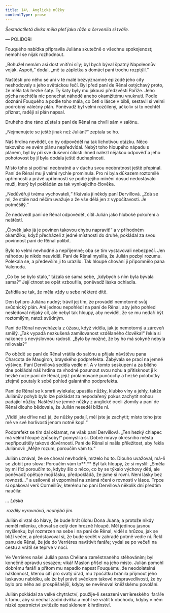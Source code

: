 ```yaml
---
title: 14\. Anglické nůžky
contentType: prose
---
```


<section>

_Šestnáctiletá dívka měla pleť jako růže a červenila si tváře._

— POLIDORI

Fouquého nabídka připravila Juliána skutečně o všechnu spokojenost; nemohl se nijak rozhodnout.

„Bohužel nemám asi dost vnitřní síly; byl bych býval špatný Napoleonův voják. Aspoň,“ dodal, „mě ta zápletka s domácí paní trochu rozptýlí.“

Naštěstí pro něho se ani v té malé bezvýznamné epizodě jeho city neshodovaly s jeho světáckou řečí. Byl před paní de Rênal ostýchavý proto, že měla tak hezké šaty. Ty šaty byly mu jakousi předzvěstí Paříže. Jeho pýcha nechtěla nic ponechat náhodě anebo okamžitému vnuknutí. Podle doznání Fouquého a podle toho mála, co četl o lásce v bibli, sestavil si velmi podrobný válečný plán. Poněvadž byl velmi rozčilený, ačkoliv si to nechtěl přiznat, raději si plán napsal.

Druhého dne ráno zůstal s paní de Rênal na chvíli sám v salónu.

„Nejmenujete se ještě jinak než Julián?“ zeptala se ho.

Náš hrdina nevěděl, co by odpověděl na tak lichotivou otázku. Něco takového ve svém plánu nepředvídal. Nebýt toho hloupého nápadu s plánem, byl by při své duševní čilosti ihned nalezl nějakou odpověď a jeho pohotovost by jí byla dodala ještě duchaplnosti.

Místo toho si počínal neobratně a v duchu svou neobratnost ještě přepínal. Paní de Rênal mu ji velmi rychle prominula. Pro ni byla důkazem roztomilé upřímnosti a právě upřímnosti se podle jejího mínění dosud nedostávalo muži, který byl pokládán za tak vynikajícího člověka.

„Nedůvěřuji tvému vychovateli,“ říkávala jí někdy paní Dervillová. „Zdá se mi, že stále nad něčím uvažuje a že vše dělá jen z vypočítavosti. Je potměšilý.“

Že nedovedl paní de Rênal odpovědět, cítil Julián jako hluboké pokoření a neštěstí.

„Člověk jako já je povinen takovou chybu napravit!“ a v příhodném okamžiku, když přecházeli z jedné místnosti do druhé, pokládal za svou povinnost paní de Rênal políbit.

Bylo to velmi nevhodné a nepříjemné; oba se tím vystavovali nebezpečí. Jen náhodou je nikdo neuviděl. Paní de Rênal myslila, že Julián pozbyl rozumu. Polekala se, a především ji to urazilo. Tak hloupé chování jí připomnělo pana Valenoda.

„Co by se bylo stalo,“ tázala se sama sebe, „kdybych s ním byla bývala sama?“ Její ctnost se opět vzbouřila, poněvadž láska ochladla.

Zařídila se tak, že měla vždy u sebe některé dítě.

Den byl pro Juliána nudný; trávil jej tím, že prováděl nemotorně svůj svůdnický plán. Ani jednou nepohlédl na paní de Rênal, aby jeho pohled nesledoval nějaký cíl, ale nebyl tak hloupý, aby neviděl, že se mu nedaří být roztomilým, natož svůdným.

Paní de Rênal nevycházela z úžasu, když viděla, jak je nemotorný a zároveň smělý. „Tak vypadá nezkušená zamilovanost vzdělaného člověka!“ řekla si nakonec s nevýslovnou radostí. „Bylo by možné, že by ho má sokyně nebyla milovala?“

Po obědě se paní de Rênal vrátila do salónu a přijala návštěvu pana Charcota de Maugiron, brayského podprefekta. Zabývala se prací na jemné výšivce. Paní Dervillová seděla vedle ní. A v tomto seskupení a za bílého dne pokládal náš hrdina za vhodné posunout svou nohu a přitisknout ji k hezké noze paní de Rênal, jejíž prolamované punčochy a hezké polobotky zřejmě poutaly k sobě pohled galantního podprefekta.

Paní de Rênal se k smrti vylekala; upustila nůžky, klubko vlny a jehly, takže Juliánův pohyb bylo lze pokládat za nepodařený pokus zachytit nohou padající nůžky. Naštěstí se jemné nůžky z anglické oceli zlomily a paní de Rênal dlouho bědovala, že Julián neseděl blíže ní.

„Viděl jste dříve než já, že nůžky padají, měl jste je zachytit; místo toho jste mě ve své horlivosti jenom notně kopl.“

Podprefekt se tím dal oklamat, ne však paní Dervillová. „Ten hezký chlapec má velmi hloupé způsoby!“ pomyslila si. Dobré mravy okresního města nepřipouštěly takové důvěrnosti. Paní de Rênal si našla příležitost, aby řekla Juliánovi: „Mějte rozum, poroučím vám to.“

Julián uznával, že se choval nevhodně, mrzelo ho to. Dlouho uvažoval, má-li se zlobit pro slova: Poroučím vám to**_._** Byl tak hloupý, že si myslil: „Směla by mi říci poroučím to, kdyby šlo o něco, co by se týkalo výchovy dětí, ale poněvadž opětuje moji lásku, předpokládá, že jsme si rovni. Není lásky bez rovnosti…“ a usilovně si vzpomínal na známá rčení o rovnosti v lásce. Trpce si opakoval verš Corneillův, kterému ho paní Dervillová několik dní předtím naučila:

_… Láska_

 _rozdíly vyrovnává, neuhýbá jim._

Julián si vzal do hlavy, že bude hrát úlohu Dona Juana; a protože nikdy neměl milenku, choval se celý den hrozně hloupě. Měl jedinou jasnou myšlenku; byl rozmrzen na sebe i na paní de Rênal, viděl s hrůzou, jak se blíží večer, a představoval si, že bude sedět v zahradě potmě vedle ní. Řekl panu de Rênal, že jde do Verrières navštívit faráře; vydal se po večeři na cestu a vrátil se teprve v noci.

Ve Verrières našel Julián pana Chélana zaměstnaného stěhováním; byl konečně opravdu sesazen; vikář Maslon přišel na jeho místo. Julián pomohl dobrému faráři a přitom mu napadlo napsat Fouquému, že neodolatelná náklonnost, kterou cítí pro svatý úřad, mu zpočátku bránila přijmout jeho laskavou nabídku, ale že byl právě svědkem takové nespravedlivosti, že by bylo pro něho asi prospěšnější, kdyby se nevěnoval kněžskému povolání.

Julián pokládal za velké chytráctví, použije-li sesazení verrièreského  faráře k tomu, aby si nechal zadní dvířka a mohl se vrátit k obchodu, kdyby v něm nízké opatrnictví zvítězilo nad sklonem k hrdinství.

</section>

[^1]: V mincích po 6 francích.

[^2]: Citáty z Byrona jsou v překladu Pavla Eisnera.

[^3]: Hrdinka veršované povídky ,,Paní z Vergy“ hynoucí v domnění, že ji zradil milenec.

[^4]: Překlad J. V. Sládka.

[^5]: Náboženské spolky služebnictva, jejichž prostřednictvím církev získávala spojence v šlechtických domech.

[^6]: Podívejte se na stranu 130.

[^7]: Věřte mi.

[^8]: Co je psáno, to je dáno.

[^9]: Chytrému napověz.

[^10]: Buď zdráv a miluj mě.

[^11]: Viz v Louvru vévodu Františka Aquitánského, odkládajícího přilbu a beroucího na sebe mnišský hábit, č. 1130 (_pozn. aut._).

[^12]: Francouzská mystička.

[^13]: Venkove, kdy tě spatřím (citát je však z Horatia).

[^14]: Jsem při tobě, je to moje dílo.

[^15]: Proslulý kejklíř (pozn. autora).

[^16]: Rossiniho opera.

[^17]: To mluví nespokojenec (poznámka Molièrova k Tartuffovi). _Pozn. autora._

[^18]: Biskup a ministr narozený v Besançonu.

[^19]: Redaktoři satirického časopisu, uvěznění pro urážku vlády.

[^20]: Musím se potrestat, jestliže jsem příliš milovala.

[^21]: Syn zedníka, který velel části roajalistické armády při vendéském povstání.

[^22]: Slavný kazatel.

[^23]: Jestliže dovolí osud.

[^24]: Od této chvíle již neřeknu ani slovo.

[^25]: Zde mluví z něho jakobín (_Pozn. aut.)._

[^26]: Od La Fontaina; podle nich je „manželský svazek tísnivým ortelem“.
